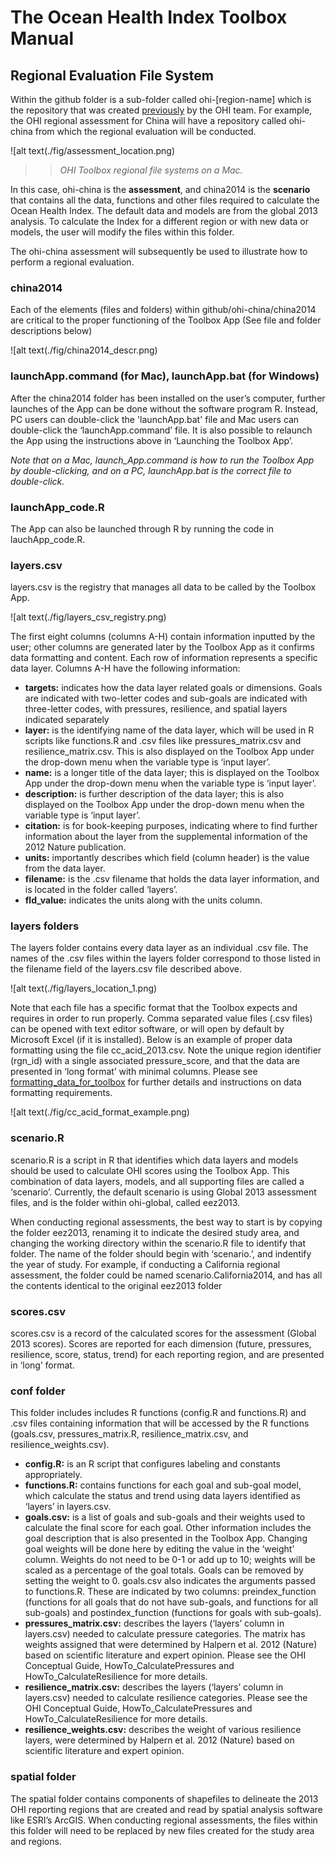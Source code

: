 # The Ocean Health Index Toolbox Manual



## Regional Evaluation File System
Within the github folder is a sub-folder called ohi-[region-name] which is the repository that was created [previously](https://github.com/OHI-Science/ohimanual/blob/master/tutorials/accessing_a_repo/accessing_a_repo_with_github.md#create-your-ohi-assessment-repo) by the OHI team. For example, the OHI regional assessment for China will have a repository called ohi-china from which the regional evaluation will be conducted.

![alt text(./fig/assessment_location.png)

>> *OHI Toolbox regional file systems on a Mac.*

In this case, ohi-china is the **assessment**, and china2014 is the **scenario** that contains all the data, functions and other files required to calculate the Ocean Health Index. The default data and models are from the global 2013 analysis. To calculate the Index for a different region or with new data or models, the user will modify the files within this folder.

The ohi-china assessment will subsequently be used to illustrate how to perform a regional evaluation. 

### china2014
Each of the elements (files and folders) within github/ohi-china/china2014 are critical to the proper functioning of the Toolbox App (See file and folder descriptions below)

![alt text(./fig/china2014_descr.png)


### launchApp.command (for Mac), launchApp.bat (for Windows)
After the china2014 folder has been installed on the user’s computer, further launches of the App can be done without the software program R. Instead, PC users can double-click the 'launchApp.bat' file and Mac users can double-click the ‘launchApp.command’ file.  It is also possible to relaunch the App using the instructions above in ‘Launching the Toolbox App’.

*Note that on a Mac, launch_App.command is how to run the Toolbox App by double-clicking, and on a PC, launchApp.bat is the correct file to double-click.*

### launchApp_code.R
The App can also be launched through R by running the code in lauchApp_code.R. 

### layers.csv
layers.csv is the registry that manages all data to be called by the Toolbox App. 

![alt text(./fig/layers_csv_registry.png)

The first eight columns (columns A-H) contain information inputted by the user; other columns are generated later by the Toolbox App as it confirms data formatting and content. Each row of information represents a specific data layer. Columns A-H have the following information:

 + **targets:** indicates how the data layer related goals or dimensions. Goals are indicated with two-letter codes and sub-goals are indicated with three-letter codes, with pressures, resilience, and spatial layers indicated separately
 + **layer:** is the identifying name of the data layer, which will be used in R scripts like functions.R and .csv files like pressures_matrix.csv and resilience_matrix.csv. This is also displayed on the Toolbox App under the drop-down menu when the variable type is ‘input layer’.
 + **name:** is a longer title of the data layer; this is displayed on the Toolbox App under the drop-down menu when the variable type is ‘input layer’.
 + **description:** is further description of the data layer; this is also displayed on the Toolbox App under the drop-down menu when the variable type is ‘input layer’.
 + **citation:** is for book-keeping purposes, indicating where to find further information about the layer from the supplemental information of the 2012 Nature publication.
 + **units:** importantly describes which field (column header) is the value from the data layer.
 + **filename:** is the .csv filename that holds the data layer information, and is located in the folder called ‘layers’.
 + **fld_value:** indicates the units along with the units column.
 
### layers folders
The layers folder contains every data layer as an individual .csv file. The names of the .csv files within the layers folder correspond to those listed in the filename field of the layers.csv file described above.

![alt text(./fig/layers_location_1.png)

Note that each file has a specific format that the Toolbox expects and requires in order to run properly. Comma separated value files (.csv files) can be opened with text editor software, or will open by default by Microsoft Excel (if it is installed). Below is an example of proper data formatting using the file cc_acid_2013.csv. Note the unique region identifier (rgn_id) with a single associated pressure_score, and that the data are presented in ‘long format’ with minimal columns. Please see [formatting_data_for_toolbox](https://github.com/OHI-Science/ohimanual/blob/master/tutorials/formatting_data_for_toolbox.xlsx) for further details and instructions on data formatting requirements.

![alt text(./fig/cc_acid_format_example.png)

### scenario.R
scenario.R is a script in R that identifies which data layers and models should be used to calculate OHI scores using the Toolbox App. This combination of data layers, models, and all supporting files are called a ‘scenario’. Currently, the default scenario is using Global 2013 assessment files, and is the folder within ohi-global, called eez2013. 

When conducting regional assessments, the best way to start is by copying the folder eez2013, renaming it to indicate the desired study area, and changing the working directory within the scenario.R file to identify that folder. The name of the folder should begin with ‘scenario.’, and indentify the year of study. For example, if conducting a California regional assessment, the folder could be named scenario.California2014, and has all the contents identical to the original eez2013 folder

### scores.csv
scores.csv is a record of the calculated scores for the assessment (Global 2013 scores). Scores are reported for each dimension (future, pressures, resilience, score, status, trend) for each reporting region, and are presented in ‘long’ format. 

### conf folder
This folder includes includes R functions (config.R and functions.R) and .csv files containing information that will be accessed by the R functions (goals.csv, pressures_matrix.R, resilience_matrix.csv, and resilience_weights.csv).

 + **config.R:** is an R script that configures labeling and constants appropriately.
 + **functions.R:**  contains functions for each goal and sub-goal model, which calculate the status and trend using data layers identified as ‘layers’ in layers.csv. 
 + **goals.csv:** is a list of goals and sub-goals and their weights used to calculate the final score for each goal. Other information includes the goal description that is also presented in the Toolbox App. Changing goal weights will be done here by editing the value in the ‘weight’ column. Weights do not need to be 0-1 or add up to 10; weights will be scaled as a percentage of the goal totals. Goals can be removed by setting the weight to 0.
goals.csv also indicates the arguments passed to functions.R. These are indicated by two columns: preindex_function (functions for all goals that do not have sub-goals, and functions for all sub-goals) and postindex_function (functions for goals with sub-goals). 
 + **pressures_matrix.csv:** describes the layers (‘layers’ column in layers.csv) needed to calculate pressure categories. The matrix has weights assigned that were determined by Halpern et al. 2012 (Nature) based on scientific literature and expert opinion. Please see the OHI Conceptual Guide, HowTo_CalculatePressures and HowTo_CalculateResilience for more details. 
 + **resilience_matrix.csv:** describes the layers (‘layers’ column in layers.csv) needed to calculate resilience categories.  Please see the OHI Conceptual Guide, HowTo_CalculatePressures and HowTo_CalculateResilience for more details. 
 + **resilience_weights.csv:** describes the weight of various resilience layers, were determined by Halpern et al. 2012 (Nature) based on scientific literature and expert opinion.

### spatial folder 
The spatial folder contains components of shapefiles to delineate the 2013 OHI reporting regions that are created and read by spatial analysis software like ESRI’s ArcGIS. When conducting regional assessments, the files within this folder will need to be replaced by new files created for the study area and regions.
